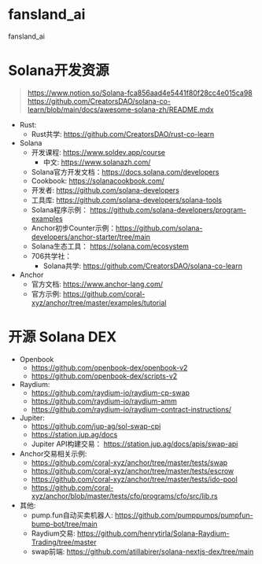 # fansland_ai
fansland_ai


# Solana开发资源
> https://www.notion.so/Solana-fca856aad4e5441f80f28cc4e015ca98
> https://github.com/CreatorsDAO/solana-co-learn/blob/main/docs/awesome-solana-zh/README.mdx

- Rust:
  - Rust共学: https://github.com/CreatorsDAO/rust-co-learn
- Solana
  - 开发课程: https://www.soldev.app/course
    - 中文: https://www.solanazh.com/
  - Solana官方开发文档：https://docs.solana.com/developers
  - Cookbook: https://solanacookbook.com/
  - 开发者: https://github.com/solana-developers
  - 工具库: https://github.com/solana-developers/solana-tools
  - Solana程序示例： https://github.com/solana-developers/program-examples
  - Anchor初步Counter示例：https://github.com/solana-developers/anchor-starter/tree/main
  - Solana生态工具： https://solana.com/ecosystem
  - 706共学社：
    - Solana共学: https://github.com/CreatorsDAO/solana-co-learn
- Anchor
  - 官方文档: https://www.anchor-lang.com/
  - 官方示例: https://github.com/coral-xyz/anchor/tree/master/examples/tutorial


# 开源 Solana DEX
- Openbook
  -  https://github.com/openbook-dex/openbook-v2
  - https://github.com/openbook-dex/scripts-v2
- Raydium:
    - https://github.com/raydium-io/raydium-cp-swap
    - https://github.com/raydium-io/raydium-amm
    - https://github.com/raydium-io/raydium-contract-instructions/
- Jupiter:
  - https://github.com/jup-ag/sol-swap-cpi
  - https://station.jup.ag/docs
  - Jupiter API构建交易： https://station.jup.ag/docs/apis/swap-api
- Anchor交易相关示例:
  - https://github.com/coral-xyz/anchor/tree/master/tests/swap
  - https://github.com/coral-xyz/anchor/tree/master/tests/escrow
  - https://github.com/coral-xyz/anchor/tree/master/tests/ido-pool
  - https://github.com/coral-xyz/anchor/blob/master/tests/cfo/programs/cfo/src/lib.rs
- 其他:
  - pump.fun自动买卖机器人: https://github.com/pumppumps/pumpfun-bump-bot/tree/main
  - Raydium交易: https://github.com/henrytirla/Solana-Raydium-Trading/tree/master
  - swap前端: https://github.com/atillabirer/solana-nextjs-dex/tree/main

